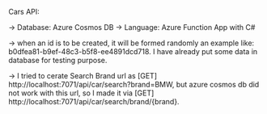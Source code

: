 Cars API:

-> Database: Azure Cosmos DB
-> Language: Azure Function App with C#

-> when an id is to be created, it will be formed randomly an example like: b0dfea81-b9ef-48c3-b5f8-ee4891dcd718. I have already put some data in database for testing purpose.
 
-> I tried to cerate Search Brand url as [GET] http://localhost:7071/api/car/search?brand=BMW, but azure cosmos db did not work with this url, so I made it via [GET] http://localhost:7071/api/car/search/brand/{brand}.
